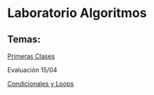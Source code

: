 # Laboratorio Algoritmos


## Temas:

[Primeras Clases](PrimerosPasos)

Evaluación 15/04


[Condicionales y Loops](https://github.com/Linkinshura/LaboratorioAlgoritmos/tree/main/CondicionalesYLoops)


